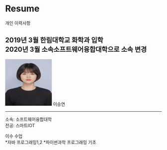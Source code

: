 # Resume
개인 이력사항   

2019년 3월 한림대학교 화학과 입학   
2020년 3월 소속소프트웨어융합대학으로 소속 변경
---
<img src = 증명사진(고화질).jpg height=150 width=150>
 이승연
 
 ---

소속: 소프트웨어융합대학   
전공: 스마트IOT

이수 수업   
*자바 프로그래밍1,2
*파이썬과학 프로그래밍 기초
